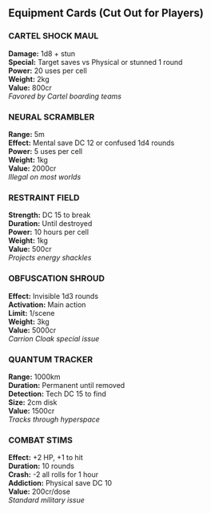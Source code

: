 ## Equipment Cards (Cut Out for Players)

### CARTEL SHOCK MAUL

**Damage:** 1d8 + stun  
**Special:** Target saves vs Physical or stunned 1 round  
**Power:** 20 uses per cell  
**Weight:** 2kg  
**Value:** 800cr  
_Favored by Cartel boarding teams_

### NEURAL SCRAMBLER

**Range:** 5m  
**Effect:** Mental save DC 12 or confused 1d4 rounds  
**Power:** 5 uses per cell  
**Weight:** 1kg  
**Value:** 2000cr  
_Illegal on most worlds_

### RESTRAINT FIELD

**Strength:** DC 15 to break  
**Duration:** Until destroyed  
**Power:** 10 hours per cell  
**Weight:** 1kg  
**Value:** 500cr  
_Projects energy shackles_

### OBFUSCATION SHROUD

**Effect:** Invisible 1d3 rounds  
**Activation:** Main action  
**Limit:** 1/scene  
**Weight:** 3kg  
**Value:** 5000cr  
_Carrion Cloak special issue_

### QUANTUM TRACKER

**Range:** 1000km  
**Duration:** Permanent until removed  
**Detection:** Tech DC 15 to find  
**Size:** 2cm disk  
**Value:** 1500cr  
_Tracks through hyperspace_

### COMBAT STIMS

**Effect:** +2 HP, +1 to hit  
**Duration:** 10 rounds  
**Crash:** -2 all rolls for 1 hour  
**Addiction:** Physical save DC 10  
**Value:** 200cr/dose  
_Standard military issue_